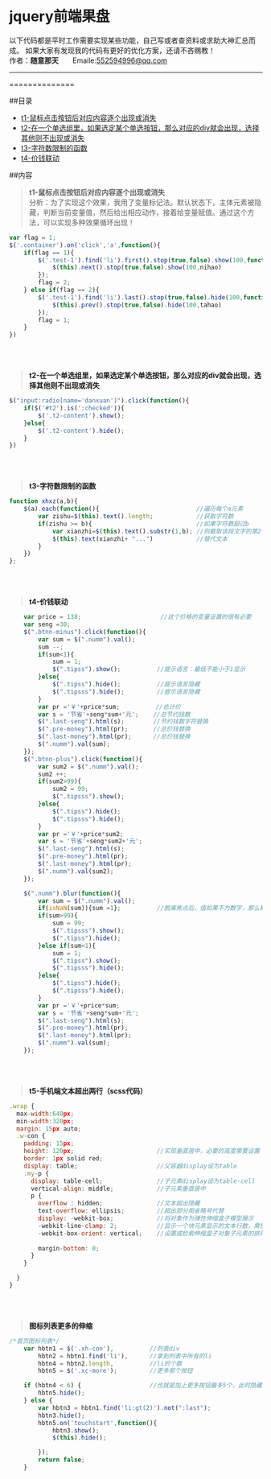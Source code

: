 jquery前端果盘
==============
以下代码都是平时工作需要实现某些功能，自己写或者查资料或求助大神汇总而成。
如果大家有发现我的代码有更好的优化方案，还请不吝赐教！<br>作者：**随意那天**　　Emaile:552594996@qq.com
****
==============

##目录
* [t1-鼠标点击按钮后对应内容逐个出现或消失](#t1)
* [t2-在一个单选组里，如果选定某个单选按钮，那么对应的div就会出现，选择其他则不出现或消失](#t2)
* [t3-字符数限制的函数](#t3)
* [t4-价钱联动](#t4)

##内容
><b id="t1">t1-鼠标点击按钮后对应内容逐个出现或消失</b><br>
分析：为了实现这个效果，我用了变量标记法。默认状态下，主体元素被隐藏，判断当前变量值，然后给出相应动作，接着给变量赋值。通过这个方法，可以实现多种效果循环出现！

```javascript
var flag = 1;
$('.container').on('click','a',function(){
    if(flag == 1){
        $('.test-1').find('li').first().stop(true,false).show(100,function nihao(){
            $(this).next().stop(true,false).show(100,nihao)
        });
        flag = 2;
    } else if(flag == 2){
        $('.test-1').find('li').last().stop(true,false).hide(100,function tahao(){
            $(this).prev().stop(true,false).hide(100,tahao)
        });
        flag = 1;
    }
})
```
<br><br>
><a name="t2"/> **t2-在一个单选组里，如果选定某个单选按钮，那么对应的div就会出现，选择其他则不出现或消失**

```javascript
$("input:radio[name='danxuan']").click(function(){
    if($('#t2').is(':checked')){
        $('.t2-content').show();
    }else{
        $('.t2-content').hide();
    }
})
```
<br><br>
><a name="t3"/> **t3-字符数限制的函数**

```javascript
function xhxz(a,b){
    $(a).each(function(){                           //遍历每个a元素
        var zishu=$(this).text().length;            //获取字符数
        if(zishu >= b){                             //如果字符数超过b
            var xianzhi=$(this).text().substr(1,b); //则截取该段文字的第2个字到第b个字（包含边界）之间的文本
            $(this).text(xianzhi+ "...")            //替代文本
        }
    })
};
```
<br><br>
><a name="t4"/> **t4-价钱联动**

```javascript
    var price = 138;                      //这个价格的变量设置的很有必要
    var seng =30;
    $(".btnn-minus").click(function(){
        var sum = $(".numm").val();
        sum --;
        if(sum<1){
            sum = 1;
            $(".tipss").show();          //提示语言：最低不能小于1显示
        }else{
            $(".tipss").hide();          //提示语言隐藏
            $(".tipsss").hide();         //提示语言隐藏
        }
        var pr ='￥'+price*sum;          //总计价
        var s = '节省'+seng*sum+'元';    //总节约钱数
        $(".last-seng").html(s);        //节约钱数字符替换
        $(".pre-money").html(pr);       //总价钱替换
        $(".last-money").html(pr);      //总价钱替换
        $(".numm").val(sum);
    });
    $(".btnn-plus").click(function(){
        var sum2 = $(".numm").val();
        sum2 ++;
        if(sum2>99){
            sum2 = 99;
            $(".tipsss").show();
        }else{
            $(".tipss").hide();
            $(".tipsss").hide();
        }
        var pr ='￥'+price*sum2;
        var s = '节省'+seng*sum2+'元';
        $(".last-seng").html(s);
        $(".pre-money").html(pr);
        $(".last-money").html(pr);
        $(".numm").val(sum2);
    });

    $(".numm").blur(function(){
        var sum = $(".numm").val();
        if(isNaN(sum)){sum =1};          //脱离焦点后，值如果不为数字，那么默认为1
        if(sum>99){
            sum = 99;
            $(".tipsss").show();
            $(".tipss").hide();
        }else if(sum<1){
            sum = 1;
            $(".tipss").show();
            $(".tipsss").hide();
        }else{
            $(".tipss").hide();
            $(".tipsss").hide();
        }
        var pr ='￥'+price*sum;
        var s = '节省'+seng*sum+'元';
        $(".last-seng").html(s);
        $(".pre-money").html(pr);
        $(".last-money").html(pr);
        $(".numm").val(sum);
    });
```
<br><br>
><a name="t5"/> **t5-手机端文本超出两行（scss代码）**

```javascript
.wrap {
  max-width:640px;
  min-width:320px;
  margin: 15px auto;
  .w-con {
    padding: 15px;
    height: 120px;                       //实现垂直居中，必要的高度需要设置
    border: 1px solid red;               
    display: table;                      //父容器display设为table
    .my-p {
      display: table-cell;               //子元素display设为table-cell
      vertical-align: middle;            //子元素垂直居中
      p {
        overflow : hidden;               //文本超出隐藏
        text-overflow: ellipsis;         //超出部分用省略号代替
        display: -webkit-box;            //将对象作为弹性伸缩盒子模型展示
        -webkit-line-clamp: 2;           //显示一个块元素显示的文本行数，需搭配其他WebKit属性。（注意：目前不属于css规范）
        -webkit-box-orient: vertical;    //设置或检索伸缩盒子对象子元素的排列方式
        
        margin-bottom: 0;
      }
    }

  }
}
```

<br><br>
><a name="t6"/> **图标列表更多的伸缩**

```javascript
/*首页图标列表*/
    var hbtn1 = $('.xh-con'),          //列表div
        hbtn2 = hbtn1.find('li'),      //拿到列表中所有的li
        hbtn4 = hbtn2.length,          //li的个数
        hbtn5 = $('.xc-more');         //更多那个按钮

    if (hbtn4 < 6) {                   //也就是加上更多按钮最多5个，此时隐藏更多，剩余4个刚好一排！
        hbtn5.hide();
    } else {
        var hbtn3 = hbtn1.find('li:gt(2)').not(":last");
        hbtn3.hide();
        hbtn5.on('touchstart',function(){
            hbtn3.show();
            $(this).hide();

        });
        return false;
    }
```
